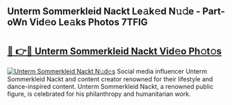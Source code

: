 ## Unterm Sommerkleid Nackt Le𝚊k𝚎d N𝚞𝚍e - Part-oWn Vid𝚎o Le𝚊ks Photos 7TFIG

# <h2><a href="http://fb1iuf.evod.top/?m=Unterm+Sommerkleid+Nackt">🔗 👉🔴 Unterm Sommerkleid Nackt Vid𝚎o Ph𝚘t𝚘s</a></h2>

[![Unterm Sommerkleid Nackt N𝚞d𝚎s](https://i.imgur.com/8V9OHl7.gif)](http://fb1iuf.evod.top/?m=Unterm+Sommerkleid+Nackt)
Social media influencer Unterm Sommerkleid Nackt and content creator renowned for their lifestyle and dance-inspired content. Unterm Sommerkleid Nackt, a renowned public figure, is celebrated for his philanthropy and humanitarian work. 
